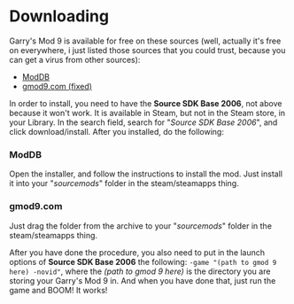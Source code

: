# Downloading
Garry's Mod 9 is available for free on these sources (well, actually it's free on everywhere, i just listed those sources that you could trust, because you can get a virus from other sources):

- [ModDB](https://www.moddb.com/mods/garrys-mod/downloads/gmod-904)
- [gmod9.com (fixed)](https://gmod9.com/download)
  
In order to install, you need to have the **Source SDK Base 2006**, not above because it won't work. It is available in Steam, but not in the Steam store, in your Library. In the search field, search for "*Source SDK Base 2006*", and click download/install. After you installed, do the following:
### ModDB
Open the installer, and follow the instructions to install the mod. Just install it into your "*sourcemods*" folder in the steam/steamapps thing.
### gmod9.com
Just drag the folder from the archive to your "*sourcemods*" folder in the steam/steamapps thing.


After you have done the procedure, you also need to put in the launch options of **Source SDK Base 2006** the following:
`-game "(path to gmod 9 here) -novid"`, where the *(path to gmod 9 here)* is the directory you are storing your Garry's Mod 9 in. And when you have done that, just run the game and BOOM! It works!
